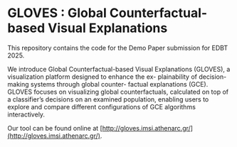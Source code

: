 # GLOVES : Global Counterfactual-based Visual Explanations
This repository contains the code for the Demo Paper submission for EDBT 2025.

We introduce Global Counterfactual-based Visual Explanations
(GLOVES), a visualization platform designed to enhance the ex-
plainability of decision-making systems through global counter-
factual explanations (GCE). GLOVES focuses on visualizing global
counterfactuals, calculated on top of a classifier’s decisions on an
examined population, enabling users to explore and compare different configurations of GCE algorithms interactively.

Our tool can be found online at [http://gloves.imsi.athenarc.gr/](http://gloves.imsi.athenarc.gr/).
